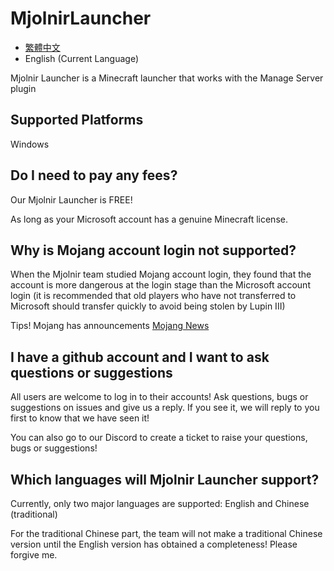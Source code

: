 # MjolnirLauncher

- [繁體中文](https://github.com/Minecraft-Mjolnir/Mjolnir-Launcher/blob/main/README.md)
- English (Current Language)

Mjolnir Launcher is a Minecraft launcher that works with the Manage Server plugin

## Supported Platforms

Windows

## Do I need to pay any fees?

Our Mjolnir Launcher is FREE!

As long as your Microsoft account has a genuine Minecraft license.

## Why is Mojang account login not supported?

When the Mjolnir team studied Mojang account login, they found that the account is more dangerous at the login stage than the Microsoft account login (it is recommended that old players who have not transferred to Microsoft should transfer quickly to avoid being stolen by Lupin III)

Tips! Mojang has announcements [Mojang News](https://www.minecraft.net/en-us/article/last-call-voluntarily-migrate-java-accounts)

## I have a github account and I want to ask questions or suggestions

All users are welcome to log in to their accounts! Ask questions, bugs or suggestions on issues and give us a reply. If you see it, we will reply to you first to know that we have seen it!

You can also go to our Discord to create a ticket to raise your questions, bugs or suggestions!

## Which languages will Mjolnir Launcher support?

Currently, only two major languages are supported: English and Chinese (traditional)

For the traditional Chinese part, the team will not make a traditional Chinese version until the English version has obtained a completeness! Please forgive me.
